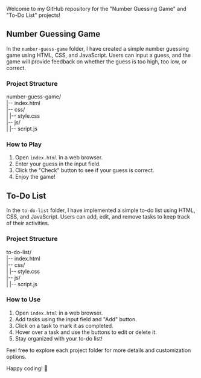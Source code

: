Welcome to my GitHub repository for the "Number Guessing Game" and "To-Do List" projects!

## Number Guessing Game

In the `number-guess-game` folder, I have created a simple number guessing game using HTML, CSS, and JavaScript. Users can input a guess, and the game will provide feedback on whether the guess is too high, too low, or correct.

### Project Structure

number-guess-game/ <br />
|-- index.html <br />
|-- css/ <br />
|   |-- style.css <br />
|-- js/ <br />
|   |-- script.js <br />


### How to Play

1. Open `index.html` in a web browser.
2. Enter your guess in the input field.
3. Click the "Check" button to see if your guess is correct.
4. Enjoy the game!

## To-Do List

In the `to-do-list` folder, I have implemented a simple to-do list using HTML, CSS, and JavaScript. Users can add, edit, and remove tasks to keep track of their activities.

### Project Structure

to-do-list/ <br />
|-- index.html <br />
|-- css/ <br />
|   |-- style.css <br />
|-- js/ <br />
|   |-- script.js <br />


### How to Use

1. Open `index.html` in a web browser.
2. Add tasks using the input field and "Add" button.
3. Click on a task to mark it as completed.
4. Hover over a task and use the buttons to edit or delete it.
5. Stay organized with your to-do list!

Feel free to explore each project folder for more details and customization options.

Happy coding! 🚀
